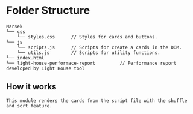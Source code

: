 Folder Structure
================

```
Marsek
└── css
    └── styles.css      // Styles for cards and buttons.
└── js
    └── scripts.js      // Scripts for create a cards in the DOM.
    └── utils.js        // Scripts for utility functions.
└── index.html    
└── light-house-performace-report         // Performance report developed by Light House tool
```

How it works
------------ 
    This module renders the cards from the script file with the shuffle and sort feature.


        